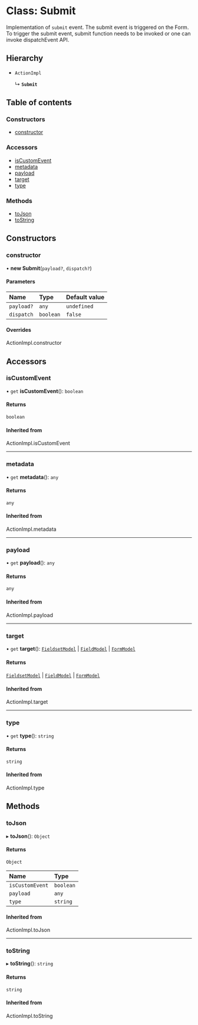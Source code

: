 # Class: Submit

Implementation of `submit` event. The submit event is triggered on the Form.
To trigger the submit event, submit function needs to be invoked or one can invoke dispatchEvent API.

## Hierarchy

- `ActionImpl`

  ↳ **`Submit`**

## Table of contents

### Constructors

- [constructor](Submit.md#constructor)

### Accessors

- [isCustomEvent](Submit.md#iscustomevent)
- [metadata](Submit.md#metadata)
- [payload](Submit.md#payload)
- [target](Submit.md#target)
- [type](Submit.md#type)

### Methods

- [toJson](Submit.md#tojson)
- [toString](Submit.md#tostring)

## Constructors

### constructor

• **new Submit**(`payload?`, `dispatch?`)

#### Parameters

| Name | Type | Default value |
| :------ | :------ | :------ |
| `payload?` | `any` | `undefined` |
| `dispatch` | `boolean` | `false` |

#### Overrides

ActionImpl.constructor

## Accessors

### isCustomEvent

• `get` **isCustomEvent**(): `boolean`

#### Returns

`boolean`

#### Inherited from

ActionImpl.isCustomEvent

___

### metadata

• `get` **metadata**(): `any`

#### Returns

`any`

#### Inherited from

ActionImpl.metadata

___

### payload

• `get` **payload**(): `any`

#### Returns

`any`

#### Inherited from

ActionImpl.payload

___

### target

• `get` **target**(): [`FieldsetModel`](../interfaces/FieldsetModel.md) \| [`FieldModel`](../interfaces/FieldModel.md) \| [`FormModel`](../interfaces/FormModel.md)

#### Returns

[`FieldsetModel`](../interfaces/FieldsetModel.md) \| [`FieldModel`](../interfaces/FieldModel.md) \| [`FormModel`](../interfaces/FormModel.md)

#### Inherited from

ActionImpl.target

___

### type

• `get` **type**(): `string`

#### Returns

`string`

#### Inherited from

ActionImpl.type

## Methods

### toJson

▸ **toJson**(): `Object`

#### Returns

`Object`

| Name | Type |
| :------ | :------ |
| `isCustomEvent` | `boolean` |
| `payload` | `any` |
| `type` | `string` |

#### Inherited from

ActionImpl.toJson

___

### toString

▸ **toString**(): `string`

#### Returns

`string`

#### Inherited from

ActionImpl.toString
